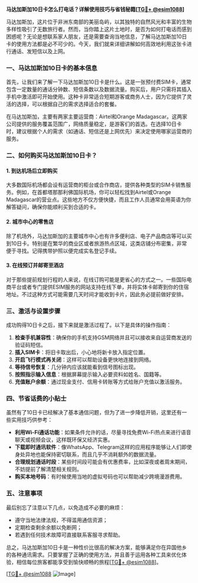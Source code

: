 **马达加斯加10日卡怎么打电话？详解使用技巧与省钱秘籍[[TG💪+ @esim1088](https://t.me/s/esim1088)]**

马达加斯加，这片位于非洲东南部的美丽岛屿，以其独特的自然风光和丰富的生物多样性吸引了无数旅行者。然而，当你踏上这片土地时，是否为如何打电话而感到困惑呢？无论是想联系家人朋友，还是需要查询当地信息，了解马达加斯加10日卡的使用方法都是必不可少的。今天，我们就来详细讲解如何高效地利用这张卡进行通话、发短信以及上网。

### 一、马达加斯加10日卡的基本信息

首先，让我们来了解一下马达加斯加10日卡是什么。这是一张预付费SIM卡，通常包含一定数量的通话分钟数、短信条数以及数据流量。购买后，用户只需将其插入手机中激活即可开始使用。这种卡非常适合短期游客或商务人士，因为它提供了灵活的选择，可以根据自己的需求选择适合的套餐。

在马达加斯加，主要有两家主要运营商：Airtel和Orange Madagascar。这两家公司提供的服务覆盖范围广，网络质量稳定，是游客们的首选。在选择10日卡时，建议根据个人的需求（如通话、短信还是上网优先）来决定使用哪家运营商的服务。

### 二、如何购买马达加斯加10日卡？

#### 1. 到达机场后立即购买
大多数国际机场都会设有运营商的柜台或合作商店，提供各种类型的SIM卡销售服务。例如，在首都塔那那利佛国际机场，你可以轻松找到Airtel或Orange Madagascar的营业点。这些地方不仅方便快捷，而且工作人员通常会用英语为你解答疑问，确保你能顺利买到合适的卡。

#### 2. 城市中心的零售店
除了机场外，马达加斯加的主要城市中心也有许多便利店、电子产品商店等可以买到10日卡。特别是在繁华的商业区或者旅游热点区域，这类店铺分布密集，非常便于寻找。记得携带护照以便完成实名登记手续。

#### 3. 在线预订并邮寄至酒店
对于那些提前规划行程的人来说，在线订购可能是更省心的方式之一。一些国际电商平台或者专门提供ESIM服务的网站支持在线下单，并将实体卡邮寄到你的住宿地址。不过这种方式可能需要几天时间才能收到卡片，因此务必提前做好安排。

### 三、激活与设置步骤

成功购得10日卡之后，接下来就是激活过程了。以下是具体的操作指南：

1. **检查手机兼容性**：确保你的手机支持GSM网络并且可以接收来自运营商发送的验证码短信。
2. **插入SIM卡**：将旧卡取出后，小心地将新卡放入指定位置。
3. **开启飞行模式再关闭**：这样可以帮助设备更快地连接到网络。
4. **等待信号恢复**：几分钟内应该就能看到信号图标出现。
5. **按照指示输入信息**：根据屏幕提示输入必要资料如姓名、国籍等。
6. **充值账户余额**：通过现金支付、信用卡转账等方式给账户充值以激活服务。

### 四、节省话费的小贴士

虽然有了10日卡已经解决了基本通信问题，但为了进一步降低开销，这里还有一些实用技巧供参考：

- **利用Wi-Fi通话功能**：如果条件允许的话，尽量寻找免费Wi-Fi热点来进行语音聊天或视频会议，这样既环保又经济实惠。
- **下载即时通讯软件**：像WhatsApp、Telegram这样的应用程序能够让人们即使身处异地也能保持密切联系，而且几乎不消耗额外的数据流量。
- **合理规划通话时段**：某些时间段可能会有优惠费率，比如深夜或者周末期间，不妨提前了解清楚相关规则。
- **购买本地号码**：有时候使用当地的虚拟号码也可以帮助减少跨境漫游费用。

### 五、注意事项

最后别忘了注意以下几点，以免造成不必要的麻烦：
- 遵守当地法律法规，不得滥用通信资源；
- 定期检查剩余余额以免断网；
- 若遇到任何技术故障可直接联系客服寻求帮助。

总之，马达加斯加10日卡是一种性价比很高的解决方案，能够满足你在异国他乡的各种通讯需求。只要掌握了正确的使用方法，并且善于运用各种工具来优化体验，相信每位旅客都能享受到愉快顺畅的旅程[[TG💪+ @esim1088](https://t.me/s/esim1088)]。

[[TG💪+ @esim1088](https://t.me/s/esim1088) ![Image](https://i.postimg.cc/4NQfJmqS/Snipaste-2025-05-13-00-14-12.png)]